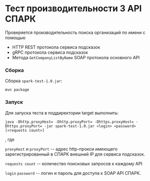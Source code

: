 # Тест производительности 3 API СПАРК

Проверяется производительность поиска организаций по имени с помощью 
- HTTP REST протокола сервиса подсказок
- gRPC протокола сервиса подсказок
- Метода `GetCompanyListByName` SOAP протокола основного API  
   
### Cборка
Cборка `spark-test-1.0.jar`:

```
mvn package
```
### Запуск
Для запуска теста в поддиректории target выполнить:
```
java -Dhttp.proxyHost= -Dhttp.proxyPort= -Dhttps.proxyHost= -Dhttps.proxyPort= -jar spark-test-1.0.jar <login> <password> [<requests count>] 
```
, где 

`proxyHost` и `proxyPort` --  адрес http-прокси имеющего зарегистрированный в СПАРК внешний IP для сервиса подсказок.

`requests count` -- количество поисковых запросов к каждому API

`login` `password` -- логин и пароль для доступа к SOAP API СПАРК.

